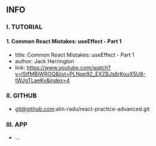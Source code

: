 ## INFO

### I. TUTORIAL

#### 1. Common React Mistakes: useEffect - Part 1

- title: Common React Mistakes: useEffect - Part 1
- author: Jack Herrington
- link: https://www.youtube.com/watch?v=lStfMBiWROQ&list=PLNqp92_EXZBJs6rKouX5U8-tWJgTLaeKv&index=4

### II. GITHUB

- git@github.com:alin-radu/react-practice-advanced.git

### III. APP

- ...
